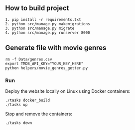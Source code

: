 ## How to build project
```
1. pip install -r requirements.txt
2. python src/manage.py makemigrations
3. python src/manage.py migrate 
4. python src/manage.py runserver 8000
```
## Generate file with movie genres

```
rm -f Data/genres.csv
export TMDB_API_KEY="YOUR_KEY_HERE"
python helpers/movie_genres_getter.py
```

### Run

Deploy the website locally on Linux using Docker containers:
```
./tasks docker_build
./tasks up
```

Stop and remove the containers:
```
./tasks down
```
